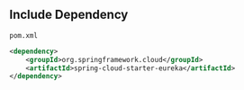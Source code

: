 ## Include Dependency

`pom.xml`
```xml
<dependency>
    <groupId>org.springframework.cloud</groupId>
    <artifactId>spring-cloud-starter-eureka</artifactId>
</dependency>
```
